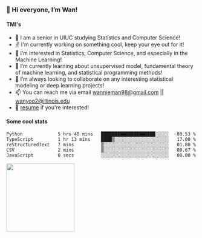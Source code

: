 <!-- ![visitor badge](https://visitor-badge.glitch.me/badge?page_id=wannieman98.visitor-badge)
 -->
### 👋 Hi everyone, I’m Wan! 

#### TMI's
- 🏫 I am a senior in UIUC studying Statistics and Computer Science!
- ✌️ I'm currently working on something cool, keep your eye out for it!
- 👀 I’m interested in Statistics, Computer Science, and especially in the Machine Learning! 
- 🌱 I’m currently learning about unsupervised model, fundamental theory of machine learning, and statistical programming methods!
- 💞️ I’m always looking to collaborate on any interesting statistical modeling or deep learning projects!
- 📫 You can reach me via email [wannieman98@gmail.com](wannieman98@gmail.com) || [wanyoo2@illinois.edu](wanyoo2@illinois.edu)
- 💼 [resume](https://drive.google.com/file/d/1aHdJ-fW59z6ZSo25-epW37TEh1vCrT-J/view?usp=sharing) if you're interested!

#### Some cool stats 

<!--START_SECTION:waka-->

```text
Python             5 hrs 48 mins   ████████████████████░░░░░   80.53 %
TypeScript         1 hr 13 mins    ████▒░░░░░░░░░░░░░░░░░░░░   17.00 %
reStructuredText   7 mins          ▒░░░░░░░░░░░░░░░░░░░░░░░░   01.80 %
CSV                2 mins          ▒░░░░░░░░░░░░░░░░░░░░░░░░   00.67 %
JavaScript         0 secs          ░░░░░░░░░░░░░░░░░░░░░░░░░   00.00 %
```

<!--END_SECTION:waka-->

<img height="180em" src="https://github-readme-stats.vercel.app/api?username=wannieman98&show_icons=true&hide_border=true&&count_private=true&include_all_commits=true" />
